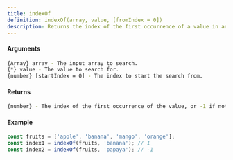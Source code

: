 ```yaml
---
title: indexOf
definition: indexOf(array, value, [fromIndex = 0])
description: Returns the index of the first occurrence of a value in an array, or -1 if not found.
---
```



#### Arguments


```bash
{Array} array - The input array to search.
{*} value - The value to search for.
{number} [startIndex = 0] - The index to start the search from.
```


#### Returns


```bash
{number} - The index of the first occurrence of the value, or -1 if not found.
```


#### Example


```ts
const fruits = ['apple', 'banana', 'mango', 'orange'];
const index1 = indexOf(fruits, 'banana'); // 1
const index2 = indexOf(fruits, 'papaya'); // -1
```